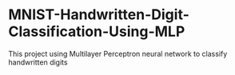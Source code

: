 # MNIST-Handwritten-Digit-Classification-Using-MLP
This project using Multilayer Perceptron neural network to classify handwritten digits
